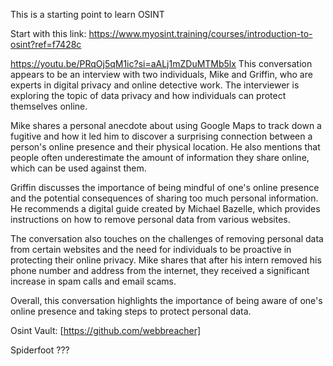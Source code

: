 
This is a starting point to learn OSINT

Start with this link: https://www.myosint.training/courses/introduction-to-osint?ref=f7428c


https://youtu.be/PRqOj5qM1ic?si=aALj1mZDuMTMb5lx 
This conversation appears to be an interview with two individuals, Mike and Griffin, who are experts in digital privacy and online detective work. The interviewer is exploring the topic of data privacy and how individuals can protect themselves online.

Mike shares a personal anecdote about using Google Maps to track down a fugitive and how it led him to discover a surprising connection between a person's online presence and their physical location. He also mentions that people often underestimate the amount of information they share online, which can be used against them.

Griffin discusses the importance of being mindful of one's online presence and the potential consequences of sharing too much personal information. He recommends a digital guide created by Michael Bazelle, which provides instructions on how to remove personal data from various websites.

The conversation also touches on the challenges of removing personal data from certain websites and the need for individuals to be proactive in protecting their online privacy. Mike shares that after his intern removed his phone number and address from the internet, they received a significant increase in spam calls and email scams.

Overall, this conversation highlights the importance of being aware of one's online presence and taking steps to protect personal data.

Osint Vault: [https://github.com/webbreacher]

Spiderfoot ???


